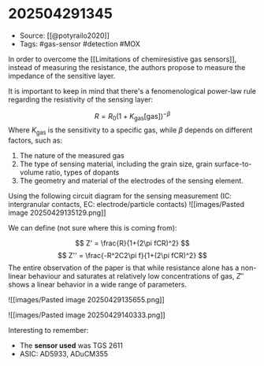 # 202504291345

- Source: [[@potyrailo2020]]
- Tags: #gas-sensor #detection #MOX

In order to overcome the [[Limitations of chemiresistive gas sensors]], instead of measuring the resistance, the authors propose to measure the impedance of the sensitive layer. 

It is important to keep in mind that there's a fenomenological power-law rule regarding the resistivity of the sensing layer:

$$
R = R_0(1 + K_\textrm{gas}[\textrm{gas}])^{-\beta}
$$
Where $K_{\textrm{gas}}$ is the sensitivity to a specific gas, while $\beta$ depends on different factors, such as: 
1. The nature of the measured gas 
2. The type of sensing material, including the grain size, grain surface-to-volume ratio, types of dopants
3. The geometry and material of the electrodes of the sensing element. 

Using the following circuit diagram for the sensing measurement (IC: intergranular contacts, EC: electrode/particle contacts)
![[images/Pasted image 20250429135129.png]]

We can define (not sure where this is coming from):

$$
Z' = \frac{R}{1+(2\pi fCR)^2}
$$
$$
Z'' = \frac{-R^2C2\pi f}{1+(2\pi fCR)^2}
$$
The entire observation of the paper is that while resistance alone has a non-linear behaviour and saturates at relatively low concentrations of gas, $Z''$ shows a linear behavior in a wide range of parameters. 

![[images/Pasted image 20250429135655.png]]

![[images/Pasted image 20250429140333.png]]

Interesting to remember: 
- The **sensor used** was TGS 2611
- ASIC: AD5933, ADuCM355